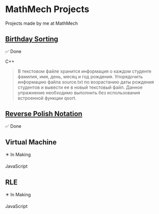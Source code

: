 # MathMech Projects
Projects made by me at MathMech
## [Birthday Sorting](https://github.com/aqerd/MathMech-Projects/tree/main/BirthdaySorting)
:white_check_mark: Done

C++
> В текстовом файле хранится информация о каждом студенте фамилия, имя, день, месяц и год рождения. Упорядочить информацию файла source.txt по возрастанию даты рождения студентов и вывести ее в новый текстовый файл. Данное упражнение необходимо выполнить без использования встроенной функции qsort.
## [Reverse Polish Notation](https://github.com/aqerd/MathMech-Projects/tree/main/ReversePolishNotation)
:white_check_mark: Done
## Virtual Machine
:eight_pointed_black_star: In Making

JavaScript
## RLE
:eight_pointed_black_star:	In Making

JavaScript
